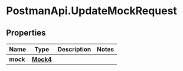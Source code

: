 # PostmanApi.UpdateMockRequest

## Properties

Name | Type | Description | Notes
------------ | ------------- | ------------- | -------------
**mock** | [**Mock4**](Mock4.md) |  | 


